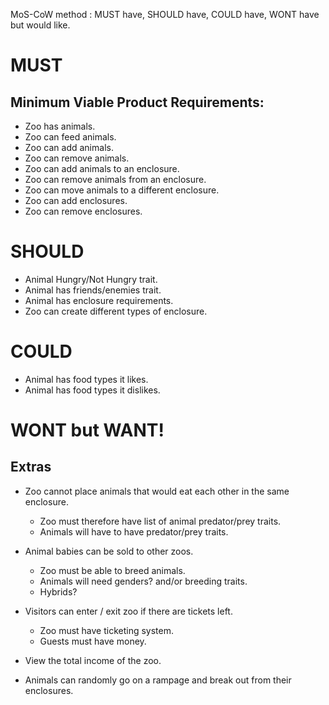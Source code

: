 MoS-CoW method : MUST have, SHOULD have, COULD have, WONT have but would like.

# MUST
## Minimum Viable Product Requirements:

* Zoo has animals.
* Zoo can feed animals.
* Zoo can add animals.
* Zoo can remove animals.
* Zoo can add animals to an enclosure.
* Zoo can remove animals from an enclosure.
* Zoo can move animals to a different enclosure.
* Zoo can add enclosures.
* Zoo can remove enclosures.

# SHOULD

* Animal Hungry/Not Hungry trait.
* Animal has friends/enemies trait.
* Animal has enclosure requirements.
* Zoo can create different types of enclosure.

# COULD

* Animal has food types it likes.
* Animal has food types it dislikes.

# WONT but WANT!
## Extras

* Zoo cannot place animals that would eat each other in the same enclosure.
  + Zoo must therefore have list of animal predator/prey traits.
  + Animals will have to have predator/prey traits.

* Animal babies can be sold to other zoos.
  + Zoo must be able to breed animals.
  + Animals will need genders? and/or breeding traits.
  + Hybrids?

* Visitors can enter / exit zoo if there are tickets left.
  + Zoo must have ticketing system.
  + Guests must have money.

* View the total income of the zoo.
* Animals can randomly go on a rampage and break out from their enclosures.
